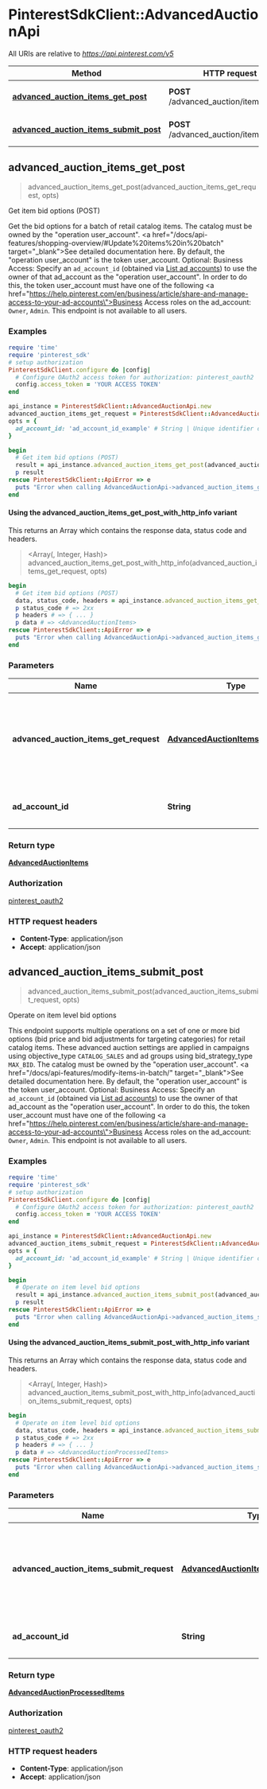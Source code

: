 # PinterestSdkClient::AdvancedAuctionApi

All URIs are relative to *https://api.pinterest.com/v5*

| Method | HTTP request | Description |
| ------ | ------------ | ----------- |
| [**advanced_auction_items_get_post**](AdvancedAuctionApi.md#advanced_auction_items_get_post) | **POST** /advanced_auction/items/get | Get item bid options (POST) |
| [**advanced_auction_items_submit_post**](AdvancedAuctionApi.md#advanced_auction_items_submit_post) | **POST** /advanced_auction/items/submit | Operate on item level bid options |


## advanced_auction_items_get_post

> <AdvancedAuctionItems> advanced_auction_items_get_post(advanced_auction_items_get_request, opts)

Get item bid options (POST)

Get the bid options for a batch of retail catalog items.  The catalog must be owned by the \"operation user_account\". <a href=\"/docs/api-features/shopping-overview/#Update%20items%20in%20batch\" target=\"_blank\">See detailed documentation here.</a> By default, the \"operation user_account\" is the token user_account.  Optional: Business Access: Specify an <code>ad_account_id</code> (obtained via <a href='/docs/api/v5/#operation/ad_accounts/list'>List ad accounts</a>) to use the owner of that ad_account as the \"operation user_account\". In order to do this, the token user_account must have one of the following <a href=\"https://help.pinterest.com/en/business/article/share-and-manage-access-to-your-ad-accounts\">Business Access</a> roles on the ad_account: `Owner`, `Admin`.  This endpoint is not available to all users.

### Examples

```ruby
require 'time'
require 'pinterest_sdk'
# setup authorization
PinterestSdkClient.configure do |config|
  # Configure OAuth2 access token for authorization: pinterest_oauth2
  config.access_token = 'YOUR ACCESS TOKEN'
end

api_instance = PinterestSdkClient::AdvancedAuctionApi.new
advanced_auction_items_get_request = PinterestSdkClient::AdvancedAuctionItemsGetRequest.new({catalog_id: '2680059592705', items: [PinterestSdkClient::AdvancedAuctionItemsGetRecord.new({item_id: 'DS0294-M', country: PinterestSdkClient::Country::AD, language: PinterestSdkClient::Language::AM})]}) # AdvancedAuctionItemsGetRequest | Request object used to get bid options values for a batch of retail catalog items
opts = {
  ad_account_id: 'ad_account_id_example' # String | Unique identifier of an ad account.
}

begin
  # Get item bid options (POST)
  result = api_instance.advanced_auction_items_get_post(advanced_auction_items_get_request, opts)
  p result
rescue PinterestSdkClient::ApiError => e
  puts "Error when calling AdvancedAuctionApi->advanced_auction_items_get_post: #{e}"
end
```

#### Using the advanced_auction_items_get_post_with_http_info variant

This returns an Array which contains the response data, status code and headers.

> <Array(<AdvancedAuctionItems>, Integer, Hash)> advanced_auction_items_get_post_with_http_info(advanced_auction_items_get_request, opts)

```ruby
begin
  # Get item bid options (POST)
  data, status_code, headers = api_instance.advanced_auction_items_get_post_with_http_info(advanced_auction_items_get_request, opts)
  p status_code # => 2xx
  p headers # => { ... }
  p data # => <AdvancedAuctionItems>
rescue PinterestSdkClient::ApiError => e
  puts "Error when calling AdvancedAuctionApi->advanced_auction_items_get_post_with_http_info: #{e}"
end
```

### Parameters

| Name | Type | Description | Notes |
| ---- | ---- | ----------- | ----- |
| **advanced_auction_items_get_request** | [**AdvancedAuctionItemsGetRequest**](AdvancedAuctionItemsGetRequest.md) | Request object used to get bid options values for a batch of retail catalog items |  |
| **ad_account_id** | **String** | Unique identifier of an ad account. | [optional] |

### Return type

[**AdvancedAuctionItems**](AdvancedAuctionItems.md)

### Authorization

[pinterest_oauth2](../README.md#pinterest_oauth2)

### HTTP request headers

- **Content-Type**: application/json
- **Accept**: application/json


## advanced_auction_items_submit_post

> <AdvancedAuctionProcessedItems> advanced_auction_items_submit_post(advanced_auction_items_submit_request, opts)

Operate on item level bid options

This endpoint supports multiple operations on a set of one or more bid options (bid price and bid adjustments for targeting categories) for retail catalog items. These advanced auction settings are applied in campaigns using objective_type `CATALOG_SALES` and ad groups using bid_strategy_type `MAX_BID`.  The catalog must be owned by the \"operation user_account\". <a href=\"/docs/api-features/modify-items-in-batch/\" target=\"_blank\">See detailed documentation here.</a> By default, the \"operation user_account\" is the token user_account.  Optional: Business Access: Specify an <code>ad_account_id</code> (obtained via <a href='/docs/api/v5/#operation/ad_accounts/list'>List ad accounts</a>) to use the owner of that ad_account as the \"operation user_account\". In order to do this, the token user_account must have one of the following <a href=\"https://help.pinterest.com/en/business/article/share-and-manage-access-to-your-ad-accounts\">Business Access</a> roles on the ad_account: `Owner`, `Admin`.  This endpoint is not available to all users.

### Examples

```ruby
require 'time'
require 'pinterest_sdk'
# setup authorization
PinterestSdkClient.configure do |config|
  # Configure OAuth2 access token for authorization: pinterest_oauth2
  config.access_token = 'YOUR ACCESS TOKEN'
end

api_instance = PinterestSdkClient::AdvancedAuctionApi.new
advanced_auction_items_submit_request = PinterestSdkClient::AdvancedAuctionItemsSubmitRequest.new({catalog_id: '2680059592705', items: [PinterestSdkClient::AdvancedAuctionItemsSubmitDeleteRecord.new({item_id: 'DS0294-M', country: PinterestSdkClient::Country::AD, language: PinterestSdkClient::Language::AM})]}) # AdvancedAuctionItemsSubmitRequest | Request object used to upsert or delete bid options for a batch of retail catalog items
opts = {
  ad_account_id: 'ad_account_id_example' # String | Unique identifier of an ad account.
}

begin
  # Operate on item level bid options
  result = api_instance.advanced_auction_items_submit_post(advanced_auction_items_submit_request, opts)
  p result
rescue PinterestSdkClient::ApiError => e
  puts "Error when calling AdvancedAuctionApi->advanced_auction_items_submit_post: #{e}"
end
```

#### Using the advanced_auction_items_submit_post_with_http_info variant

This returns an Array which contains the response data, status code and headers.

> <Array(<AdvancedAuctionProcessedItems>, Integer, Hash)> advanced_auction_items_submit_post_with_http_info(advanced_auction_items_submit_request, opts)

```ruby
begin
  # Operate on item level bid options
  data, status_code, headers = api_instance.advanced_auction_items_submit_post_with_http_info(advanced_auction_items_submit_request, opts)
  p status_code # => 2xx
  p headers # => { ... }
  p data # => <AdvancedAuctionProcessedItems>
rescue PinterestSdkClient::ApiError => e
  puts "Error when calling AdvancedAuctionApi->advanced_auction_items_submit_post_with_http_info: #{e}"
end
```

### Parameters

| Name | Type | Description | Notes |
| ---- | ---- | ----------- | ----- |
| **advanced_auction_items_submit_request** | [**AdvancedAuctionItemsSubmitRequest**](AdvancedAuctionItemsSubmitRequest.md) | Request object used to upsert or delete bid options for a batch of retail catalog items |  |
| **ad_account_id** | **String** | Unique identifier of an ad account. | [optional] |

### Return type

[**AdvancedAuctionProcessedItems**](AdvancedAuctionProcessedItems.md)

### Authorization

[pinterest_oauth2](../README.md#pinterest_oauth2)

### HTTP request headers

- **Content-Type**: application/json
- **Accept**: application/json


